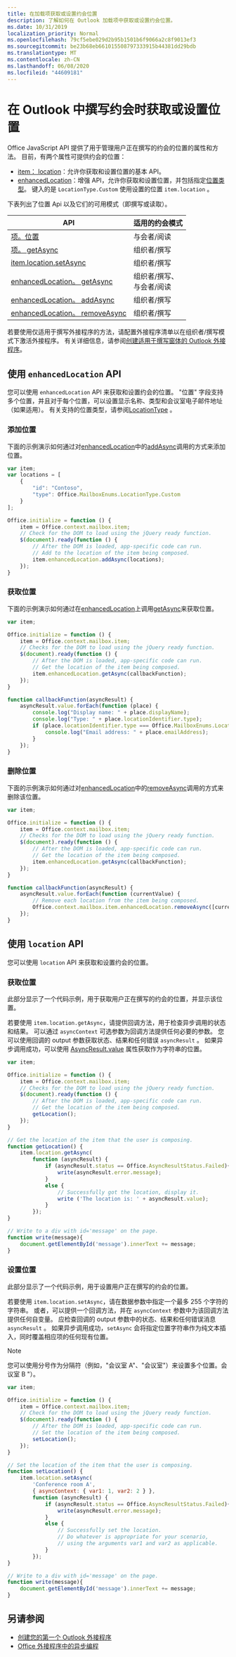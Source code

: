 ```yaml
---
title: 在加载项获取或设置约会位置
description: 了解如何在 Outlook 加载项中获取或设置约会位置。
ms.date: 10/31/2019
localization_priority: Normal
ms.openlocfilehash: 79cf5ebe029d2b95b1501b6f9066a2c8f9013ef3
ms.sourcegitcommit: be23b68eb661015508797333915b44381dd29bdb
ms.translationtype: MT
ms.contentlocale: zh-CN
ms.lasthandoff: 06/08/2020
ms.locfileid: "44609181"
---
```

# <a name="get-or-set-the-location-when-composing-an-appointment-in-outlook"></a>在 Outlook 中撰写约会时获取或设置位置

Office JavaScript API 提供了用于管理用户正在撰写的约会的位置的属性和方法。 目前，有两个属性可提供约会的位置：

- [item： location](../reference/objectmodel/preview-requirement-set/office.context.mailbox.item.md#properties)：允许你获取和设置位置的基本 API。
- [enhancedLocation](../reference/objectmodel/preview-requirement-set/office.context.mailbox.item.md#properties)：增强 API，允许你获取和设置位置，并包括指定[位置类型](/javascript/api/outlook/office.mailboxenums.locationtype)。 键入的是 `LocationType.Custom` 使用设置的位置 `item.location` 。

下表列出了位置 Api 以及它们的可用模式（即撰写或读取）。

| API | 适用的约会模式 |
|---|---|
| [项。位置](/javascript/api/outlook/office.appointmentread#location) | 与会者/阅读 |
| [项。 getAsync](/javascript/api/outlook/office.location#getasync-options--callback-) | 组织者/撰写 |
| [item.location.setAsync](/javascript/api/outlook/office.location#setasync-location--options--callback-) | 组织者/撰写 |
| [enhancedLocation。 getAsync](/javascript/api/outlook/office.enhancedlocation#getasync-options--callback-) | 组织者/撰写、<br>与会者/阅读 |
| [enhancedLocation。 addAsync](/javascript/api/outlook/office.enhancedlocation#addasync-locationidentifiers--options--callback-) | 组织者/撰写 |
| [enhancedLocation。 removeAsync](/javascript/api/outlook/office.enhancedlocation#removeasync-locationidentifiers--options--callback-) | 组织者/撰写 |

若要使用仅适用于撰写外接程序的方法，请配置外接程序清单以在组织者/撰写模式下激活外接程序。 有关详细信息，请参阅[创建适用于撰写窗体的 Outlook 外接程序](compose-scenario.md)。

## <a name="use-the-enhancedlocation-api"></a>使用 `enhancedLocation` API

您可以使用 `enhancedLocation` API 来获取和设置约会的位置。 "位置" 字段支持多个位置，并且对于每个位置，可以设置显示名称、类型和会议室电子邮件地址（如果适用）。 有关支持的位置类型，请参阅[LocationType](/javascript/api/outlook/office.mailboxenums.locationtype) 。

### <a name="add-location"></a>添加位置

下面的示例演示如何通过对[enhancedLocation](/javascript/api/outlook/office.appointmentcompose#enhancedlocation)中的[addAsync](/javascript/api/outlook/office.enhancedlocation#addasync-locationidentifiers--options--callback-)调用的方式来添加位置。

```js
var item;
var locations = [
    {
        "id": "Contoso",
        "type": Office.MailboxEnums.LocationType.Custom
    }
];

Office.initialize = function () {
    item = Office.context.mailbox.item;
    // Check for the DOM to load using the jQuery ready function.
    $(document).ready(function () {
        // After the DOM is loaded, app-specific code can run.
        // Add to the location of the item being composed.
        item.enhancedLocation.addAsync(locations);
    });
}
```

### <a name="get-location"></a>获取位置

下面的示例演示如何通过在[enhancedLocation](/javascript/api/outlook/office.appointmentread#enhancedlocation)上调用[getAsync](/javascript/api/outlook/office.enhancedlocation#getasync-options--callback-)来获取位置。

```js
var item;

Office.initialize = function () {
    item = Office.context.mailbox.item;
    // Checks for the DOM to load using the jQuery ready function.
    $(document).ready(function () {
        // After the DOM is loaded, app-specific code can run.
        // Get the location of the item being composed.
        item.enhancedLocation.getAsync(callbackFunction);
    });
}

function callbackFunction(asyncResult) {
    asyncResult.value.forEach(function (place) {
        console.log("Display name: " + place.displayName);
        console.log("Type: " + place.locationIdentifier.type);
        if (place.locationIdentifier.type === Office.MailboxEnums.LocationType.Room) {
            console.log("Email address: " + place.emailAddress);
        }
    });
}
```

### <a name="remove-location"></a>删除位置

下面的示例演示如何通过对[enhancedLocation](/javascript/api/outlook/office.appointmentcompose#enhancedlocation)中的[removeAsync](/javascript/api/outlook/office.enhancedlocation#removeasync-locationidentifiers--options--callback-)调用的方式来删除该位置。

```js
var item;

Office.initialize = function () {
    item = Office.context.mailbox.item;
    // Checks for the DOM to load using the jQuery ready function.
    $(document).ready(function () {
        // After the DOM is loaded, app-specific code can run.
        // Get the location of the item being composed.
        item.enhancedLocation.getAsync(callbackFunction);
    });
}

function callbackFunction(asyncResult) {
    asyncResult.value.forEach(function (currentValue) {
        // Remove each location from the item being composed.
        Office.context.mailbox.item.enhancedLocation.removeAsync([currentValue.locationIdentifier]);
    });
}
```

## <a name="use-the-location-api"></a>使用 `location` API

您可以使用 `location` API 来获取和设置约会的位置。

### <a name="get-the-location"></a>获取位置

此部分显示了一个代码示例，用于获取用户正在撰写的约会的位置，并显示该位置。

若要使用 `item.location.getAsync`，请提供回调方法，用于检查异步调用的状态和结果。 可以通过 `asyncContext` 可选参数为回调方法提供任何必要的参数。 您可以使用回调的 output 参数获取状态、结果和任何错误 `asyncResult` 。 如果异步调用成功，可以使用 [AsyncResult.value](/javascript/api/office/office.asyncresult#value) 属性获取作为字符串的位置。

```js
var item;

Office.initialize = function () {
    item = Office.context.mailbox.item;
    // Checks for the DOM to load using the jQuery ready function.
    $(document).ready(function () {
        // After the DOM is loaded, app-specific code can run.
        // Get the location of the item being composed.
        getLocation();
    });
}

// Get the location of the item that the user is composing.
function getLocation() {
    item.location.getAsync(
        function (asyncResult) {
            if (asyncResult.status == Office.AsyncResultStatus.Failed){
                write(asyncResult.error.message);
            }
            else {
                // Successfully got the location, display it.
                write ('The location is: ' + asyncResult.value);
            }
        });
}

// Write to a div with id='message' on the page.
function write(message){
    document.getElementById('message').innerText += message;
}
```

### <a name="set-the-location"></a>设置位置

此部分显示了一个代码示例，用于设置用户正在撰写的约会的位置。

若要使用 `item.location.setAsync`，请在数据参数中指定一个最多 255 个字符的字符串。 或者，可以提供一个回调方法，并在 `asyncContext` 参数中为该回调方法提供任何自变量。 应检查回调的 output 参数中的状态、结果和任何错误消息 `asyncResult` 。 如果异步调用成功，`setAsync` 会将指定位置字符串作为纯文本插入，同时覆盖相应项的任何现有位置。

> [!NOTE]
> 您可以使用分号作为分隔符（例如，"会议室 A"、"会议室"）来设置多个位置。会议室 B "）。

```js
var item;

Office.initialize = function () {
    item = Office.context.mailbox.item;
    // Check for the DOM to load using the jQuery ready function.
    $(document).ready(function () {
        // After the DOM is loaded, app-specific code can run.
        // Set the location of the item being composed.
        setLocation();
    });
}

// Set the location of the item that the user is composing.
function setLocation() {
    item.location.setAsync(
        'Conference room A',
        { asyncContext: { var1: 1, var2: 2 } },
        function (asyncResult) {
            if (asyncResult.status == Office.AsyncResultStatus.Failed){
                write(asyncResult.error.message);
            }
            else {
                // Successfully set the location.
                // Do whatever is appropriate for your scenario,
                // using the arguments var1 and var2 as applicable.
            }
        });
}

// Write to a div with id='message' on the page.
function write(message){
    document.getElementById('message').innerText += message;
}
```

## <a name="see-also"></a>另请参阅

- [创建您的第一个 Outlook 外接程序](../quickstarts/outlook-quickstart.md)
- [Office 外接程序中的异步编程](../develop/asynchronous-programming-in-office-add-ins.md)
